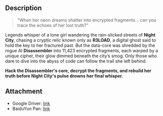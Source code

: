 ## Description

> "When her neon dreams shatter into encrypted fragments… can you trace the echoes of her lost truth?"

Legends whisper of a lone girl wandering the rain-slicked streets of **Night City**, chasing a cryptic relic known only as **R3LOAD**, a digital ghost said to hold the key to her fractured past. But the data-core was shredded by the rogue AI **Disassembler** into 11,423 encrypted fragments, each warped by a unique cipher, their glow dimmed beneath the city’s smog. Only those who dare to dive into the abyss of code can follow the trail she left behind.

**Hack the Disassembler's core, decrypt the fragments, and rebuild her truth before Night City's pulse drowns her final whisper.**

## Attachment 

- Google Driver: [link](https://drive.google.com/file/d/1PN1u6zgZWvJWqmJWG_CQB-ZIqyzcsr6M/view?usp=sharing)
- BaiduYun Pan: [link](https://pan.baidu.com/s/1BrqOSvMHJun3mHOXF-q28w?pwd=R325)